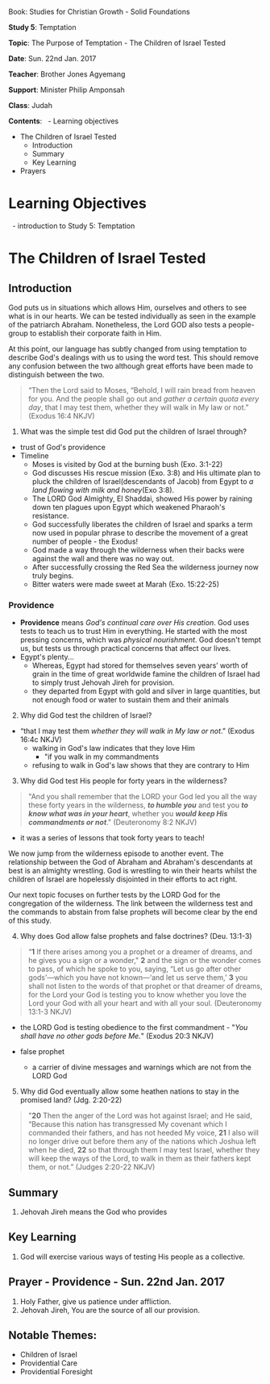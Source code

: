 Book: Studies for Christian Growth - Solid Foundations

**Study 5**: Temptation

**Topic**: The Purpose of Temptation - The Children of Israel Tested

**Date**: Sun. 22nd Jan. 2017 

**Teacher**: Brother Jones Agyemang

**Support**: Minister Philip Amponsah

**Class**: Judah

**Contents**:
  - Learning objectives
  - The Children of Israel Tested
    - Introduction
    - Summary
    - Key Learning
  - Prayers
	                  
# Learning Objectives
  - introduction to Study 5: Temptation

# The Children of Israel Tested
## Introduction
God puts us in situations which allows Him, ourselves and others to see what is in our hearts. We can be tested individually as seen in the example of the patriarch Abraham. Nonetheless, the Lord GOD also tests a people-group to establish their corporate faith in Him.

At this point, our language has subtly changed from using temptation to describe God's dealings with us to using the word test. This should remove any confusion between the two although great efforts have been made to distinguish between the two.

>“Then the Lord said to Moses, “Behold, I will rain bread from heaven for you. And the people shall go out and _gather a certain quota every day_, that I may test them, whether they will walk in My law or not.” (Exodus 16:4 NKJV)


1. What was the simple test did God put the children of Israel through?
  - trust of God's providence
  - Timeline
    - Moses is visited by God at the burning bush (Exo. 3:1-22)
    - God discusses His rescue mission (Exo. 3:8) and His ultimate plan to pluck the children of Israel(descendants of Jacob) from Egypt to _a land flowing with milk and honey_(Exo 3:8).
    - The LORD God Almighty, El Shaddai, showed His power by raining down ten plagues upon Egypt which weakened Pharaoh's resistance.
    - God successfully liberates the children of Israel and sparks a term now used in popular phrase to describe the movement of a great number of people - the Exodus!
    - God made a way through the wilderness when their backs were against the wall and there was no way out.
    - After successfully crossing the Red Sea the wilderness journey now truly begins.
    - Bitter waters were made sweet at Marah (Exo. 15:22-25)

### Providence
  - **Providence** means _God's continual care over His creation_. God uses tests to teach us to trust Him in everything. He started with the most pressing concerns, which was _physical nourishment_. God doesn't tempt us, but tests us through practical concerns that affect our lives. 
  - Egypt's plenty...
    - Whereas, Egypt had stored for themselves seven years’ worth of grain in the time of great worldwide famine the children of Israel had to simply trust Jehovah Jireh for provision.
    - they departed from Egypt with gold and silver in large quantities, but not enough food or water to sustain them and their animals

2. Why did God test the children of Israel?
  - “that I may test them *whether they will walk in My law or not*.” (Exodus 16:4c NKJV)
    - walking in God's law indicates that they love Him
      - "if you walk in my commandments
    - refusing to walk in God's law shows that they are contrary to Him

3. Why did God test His people for forty years in the wilderness?
  > "And you shall remember that the LORD your God led you all the way these forty years in the wilderness, **_to humble you_** and test you **_to know what was in your heart_**, whether you **_would keep His commandments or not_**." (Deuteronomy 8:2 NKJV)

 - it was a series of lessons that took forty years to teach!

We now jump from the wilderness episode to another event. The relationship between the God of Abraham and Abraham's descendants at best is an almighty wrestling. God is wrestling to win their hearts whilst the children of Israel are hopelessly disjointed in their efforts to act right. 

Our next topic focuses on further tests by the LORD God for the congregation of the wilderness. The link between the wilderness test and the commands to abstain from false prophets will become clear by the end of this study.



4. Why does God allow false prophets and false doctrines? (Deu. 13:1-3)
>“**1** If there arises among you a prophet or a dreamer of dreams, and he gives you a sign or a wonder,"
**2** and the sign or the wonder comes to pass, of which he spoke to you, saying, “Let us go after other gods’—which you have not known—‘and let us serve them,’
**3** you shall not listen to the words of that prophet or that dreamer of dreams, for the Lord your God is testing you to know whether you love the Lord your God with all your heart and with all your soul. (Deuteronomy 13:1-3 NKJV) 

 - the LORD God is testing obedience to the first commandment - "_You shall have no other gods before Me._" (Exodus 20:3 NKJV)

 - false prophet
   - a carrier of divine messages and warnings which are not from the LORD God
 

5. Why did God eventually allow some heathen nations to stay in the promised land? (Jdg. 2:20-22)
> "**20** Then the anger of the Lord was hot against Israel; and He said, “Because this nation has transgressed My covenant which I commanded their fathers, and has not heeded My voice, **21** I also will no longer drive out before them any of the nations which Joshua left when he died, **22** so that through them I may test Israel, whether they will keep the ways of the Lord, to walk in them as their fathers kept them, or not.” (Judges 2:20-22 NKJV) 


## Summary
1. Jehovah Jireh means the God who provides

## Key Learning
1. God will exercise various ways of testing His people as a collective.

## Prayer - Providence - Sun. 22nd Jan. 2017
1. Holy Father, give us patience under affliction. 
2. Jehovah Jireh, You are the source of all our provision. 

## Notable Themes:
  - Children of Israel
  - Providential Care
  - Providential Foresight
